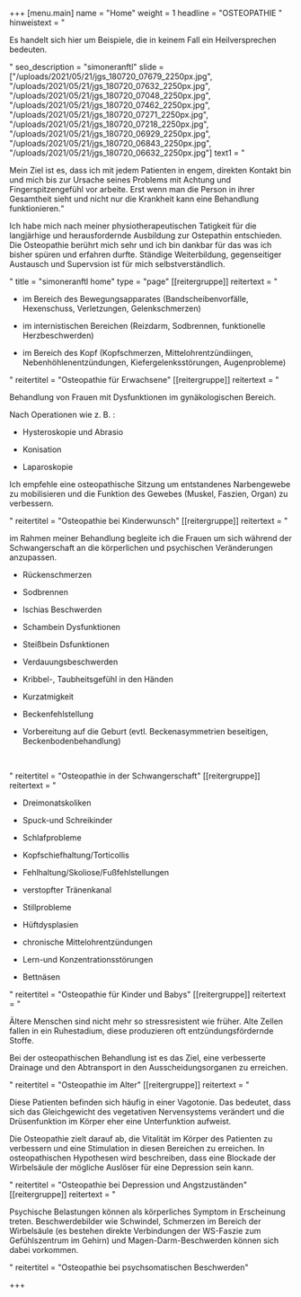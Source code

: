 +++
[menu.main]
name = "Home"
weight = 1
headline = "OSTEOPATHIE "
hinweistext = "<p>Es handelt sich hier um Beispiele, die in keinem Fall ein Heilversprechen bedeuten.</p>"
seo_description = "simoneranftl"
slide = ["/uploads/2021/05/21/jgs_180720_07679_2250px.jpg", "/uploads/2021/05/21/jgs_180720_07632_2250px.jpg", "/uploads/2021/05/21/jgs_180720_07048_2250px.jpg", "/uploads/2021/05/21/jgs_180720_07462_2250px.jpg", "/uploads/2021/05/21/jgs_180720_07271_2250px.jpg", "/uploads/2021/05/21/jgs_180720_07218_2250px.jpg", "/uploads/2021/05/21/jgs_180720_06929_2250px.jpg", "/uploads/2021/05/21/jgs_180720_06843_2250px.jpg", "/uploads/2021/05/21/jgs_180720_06632_2250px.jpg"]
text1 = "<p>Mein Ziel ist es, dass ich mit jedem Patienten in engem, direkten Kontakt bin und mich bis zur Ursache seines Problems mit Achtung und Fingerspitzengefühl vor arbeite. Erst wenn man die Person in ihrer Gesamtheit sieht und nicht nur die Krankheit kann eine Behandlung funktionieren.“</p><p>Ich habe mich nach meiner physiotherapeutischen Tatigkeit für die langjärhige und herausfordernde Ausbildung zur Ostepathin entschieden.<br>Die Osteopathie berührt mich sehr und ich bin dankbar für das was ich bisher spüren und erfahren durfte. Ständige Weiterbildung, gegenseitiger Austausch und Supervsion ist für mich selbstverständlich.</p>"
title = "simoneranftl home"
type = "page"
[[reitergruppe]]
reitertext = "<ul><li><p>im Bereich des Bewegungsapparates (Bandscheibenvorfälle, Hexenschuss, Verletzungen, Gelenkschmerzen)</p></li><li><p>im internistischen Bereichen (Reizdarm, Sodbrennen, funktionelle Herzbeschwerden)</p></li><li><p>im Bereich des Kopf (Kopfschmerzen, Mittelohrentzündiingen, Nebenhöhlenentzündungen, Kiefergelenksstörungen, Augenprobleme)</p></li></ul>"
reitertitel = "Osteopathie für Erwachsene"
[[reitergruppe]]
reitertext = "<p>Behandlung von Frauen mit Dysfunktionen im gynäkologischen Bereich.</p><p>Nach Operationen wie z. B. :</p><ul><li><p>Hysteroskopie und Abrasio</p></li><li><p>Konisation</p></li><li><p>Laparoskopie</p></li></ul><p>Ich empfehle eine osteopathische Sitzung um entstandenes Narbengewebe zu mobilisieren und die Funktion des Gewebes (Muskel, Faszien, Organ) zu verbessern.</p>"
reitertitel = "Osteopathie bei Kinderwunsch"
[[reitergruppe]]
reitertext = "<p>im Rahmen meiner Behandlung begleite ich die Frauen um sich während der Schwangerschaft an die körperlichen und psychischen Veränderungen anzupassen.</p><ul><li><p>Rückenschmerzen</p></li><li><p>Sodbrennen</p></li><li><p>Ischias Beschwerden</p></li><li><p>Schambein Dysfunktionen</p></li><li><p>Steißbein Dsfunktionen</p></li><li><p>Verdauungsbeschwerden</p></li><li><p>Kribbel-, Taubheitsgefühl in den Händen</p></li><li><p>Kurzatmigkeit</p></li><li><p>Beckenfehlstellung</p></li><li><p>Vorbereitung auf die Geburt (evtl. Beckenasymmetrien beseitigen, Beckenbodenbehandlung)</p></li></ul><p><br></p>"
reitertitel = "Osteopathie in der Schwangerschaft"
[[reitergruppe]]
reitertext = "<ul><li><p>Dreimonatskoliken</p></li><li><p>Spuck-und Schreikinder</p></li><li><p>Schlafprobleme</p></li><li><p>Kopfschiefhaltung/Torticollis</p></li><li><p>Fehlhaltung/Skoliose/Fußfehlstellungen</p></li><li><p>verstopfter Tränenkanal</p></li><li><p>Stillprobleme</p></li><li><p>Hüftdysplasien</p></li><li><p>chronische Mittelohrentzündungen</p></li><li><p>Lern-und Konzentrationsstörungen</p></li><li><p>Bettnäsen</p></li></ul>"
reitertitel = "Osteopathie für Kinder und Babys"
[[reitergruppe]]
reitertext = "<p>Ältere Menschen sind nicht mehr so stressresistent wie früher. Alte Zellen fallen in ein Ruhestadium, diese produzieren oft entzündungsfördernde Stoffe.</p><p>Bei der osteopathischen Behandlung ist es das Ziel, eine verbesserte Drainage und den Abtransport in den Ausscheidungsorganen zu erreichen.</p>"
reitertitel = "Osteopathie im Alter"
[[reitergruppe]]
reitertext = "<p>Diese Patienten befinden sich häufig in einer Vagotonie. Das bedeutet, dass sich das Gleichgewicht des vegetativen Nervensystems verändert und die Drüsenfunktion im Körper eher eine Unterfunktion aufweist.</p><p>Die Osteopathie zielt darauf ab, die Vitalität im Körper des Patienten zu verbessern und eine Stimulation in diesen Bereichen zu erreichen. In osteopathischen Hypothesen wird beschreiben, dass eine Blockade der Wirbelsäule der mögliche Auslöser für eine Depression sein kann.</p>"
reitertitel = "Osteopathie bei Depression und Angstzuständen"
[[reitergruppe]]
reitertext = "<p>Psychische Belastungen können als körperliches Symptom in Erscheinung treten. Beschwerdebilder wie Schwindel, Schmerzen im Bereich der Wirbelsäule (es bestehen direkte Verbindungen der WS-Faszie zum Gefühlszentrum im Gehirn) und Magen-Darm-Beschwerden können sich dabei vorkommen.</p>"
reitertitel = "Osteopathie bei psychsomatischen Beschwerden"

+++
